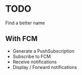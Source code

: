 # TODO

Find a better name

## With FCM

- Generate a PushSubscription
- Subscribe to FCM
- Receive notifications
- Display / Forward notifications
